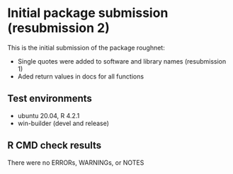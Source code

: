# Initial package submission (resubmission 2)

This is the initial submission of the package roughnet:   
- Single quotes were added to software and library names (resubmission 1)
- Aded return values in docs for all functions

## Test environments
* ubuntu 20.04, R 4.2.1
* win-builder (devel and release)

## R CMD check results

There were no ERRORs, WARNINGs, or NOTES 

